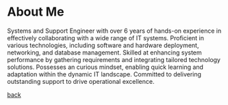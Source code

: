 # About Me
Systems and Support Engineer with over 6 years of hands-on experience in effectively collaborating with a wide range of IT systems. Proficient in various technologies, including software and hardware deployment, networking, and database management. Skilled at enhancing system performance by gathering requirements and integrating tailored technology solutions. Possesses an curious mindset, enabling quick learning and adaptation within the dynamic IT landscape. Committed to delivering outstanding support to drive operational excellence.


[back](./)
